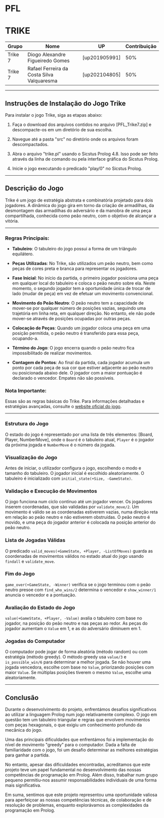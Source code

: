 # PFL
# TRIKE

| Grupo | Nome                         | UP            | Contribuição |
|------------   | ------------                 | ------------  |------------  |
|Trike 7| Diogo Alexandre Figueiredo Gomes| [up201905991] |50%           |
|Trike 7| Rafael Ferreira da Costa Silva Valquaresma     | [up202104805] |50%           |

---

## Instruções de Instalação do Jogo Trike

Para instalar o jogo Trike, siga as etapas abaixo:

1. Faça o download dos arquivos contidos no arquivo [PFL_Trike7.zip] e descompacte-os em um diretório de sua escolha.

2. Navegue até a pasta "src" no diretório onde os arquivos foram descompactados.

3. Abra o arquivo "trike.pl" usando o Sicstus Prolog 4.8. Isso pode ser feito através da linha de comando ou pela interface gráfica do Sicstus Prolog.

4. Inicie o jogo executando o predicado "play/0" no Sicstus Prolog.

---

## Descrição do Jogo

Trike é um jogo de estratégia abstrata e combinatória projetado para dois jogadores. A dinâmica do jogo gira em torno da criação de armadilhas, da desmontagem das armadilhas do adversário e da manobra de uma peça compartilhada, conhecida como peão neutro, com o objetivo de alcançar a vitória.

---

### Regras Principais:

- **Tabuleiro**: O tabuleiro do jogo possui a forma de um triângulo equilátero.

- **Peças Utilizadas**: No Trike, são utilizados um peão neutro, bem como peças de cores preta e branca para representar os jogadores.

- **Fase Inicial**: No início da partida, o primeiro jogador posiciona uma peça em qualquer local do tabuleiro e coloca o peão neutro sobre ela. Neste momento, o segundo jogador tem a oportunidade única de trocar de lado (mudar de peça) em vez de efetuar um movimento convencional.

- **Movimento do Peão Neutro**: O peão neutro tem a capacidade de mover-se por qualquer número de posições vazias, seguindo uma trajetória em linha reta, em qualquer direção. No entanto, ele não pode mover-se através de posições ocupadas por outras peças.

- **Colocação de Peças**: Quando um jogador coloca uma peça em uma posição permitida, o peão neutro é transferido para essa peça, ocupando-a.

- **Término do Jogo**: O jogo encerra quando o peão neutro fica impossibilitado de realizar movimentos.

- **Contagem de Pontos**: Ao final da partida, cada jogador acumula um ponto por cada peça de sua cor que estiver adjacente ao peão neutro ou posicionada abaixo dele. O jogador com a maior pontuação é declarado o vencedor. Empates não são possíveis.

### Nota Importante:

Essas são as regras básicas do Trike. Para informações detalhadas e estratégias avançadas, consulte o [website oficial do jogo](https://boardgamegeek.com/boardgame/307379/trike).

---

### Estrutura do Jogo
O estado do jogo é representado por uma lista de três elementos: [Board, Player, NumberMove], onde o `Board` é o tabuleiro atual, `Player` é o jogador da próxima jogada e `NumberMove` é o número da jogada.

### Visualização do Jogo
Antes de iniciar, o utilizador configura o jogo, escolhendo o modo e tamanho do tabuleiro. O jogador inicial é escolhido aleatoriamente. O tabuleiro é inicializado com `initial_state(+Size, -GameState)`.

### Validação e Execução de Movimentos
O jogo funciona num ciclo contínuo até um jogador vencer. Os jogadores inserem coordenadas, que são validadas por `validate_move/2`. Um movimento é válido se as coordenadas estiverem vazias, numa direção reta em relação ao peão neutro e não estiverem obstruídas. O peão neutro é movido, e uma peça do jogador anterior é colocada na posição anterior do peão neutro.

### Lista de Jogadas Válidas
O predicado `valid_moves(+GameState, +Player, -ListOfMoves)` guarda as coordenadas de movimentos válidos no estado atual do jogo usando `findall` e `validate_move`.

### Fim do Jogo
`game_over(+GameState, -Winner)` verifica se o jogo terminou com o peão neutro presoe com `find_who_wins/2` determina o vencedor e `show_winner/1` anuncia o vencedor e a pontuação.

### Avaliação do Estado do Jogo
`value(+GameState, +Player, -Value)` avalia o tabuleiro com base no jogador, na posição do peão neutro e nas peças ao redor. As peças do jogador aumentam o `Value` em 1, e as do adversário diminuem em 1.

### Jogadas do Computador
O computador pode jogar de forma aleatória (método random) ou com estratégia (método greedy). O método greedy usa `value/3` e `is_possible_win/6` para determinar a melhor jogada. Se não houver uma jogada vencedora, escolhe com base no `Value`, priorizando posições com maior `Value`. Se múltiplas posições tiverem o mesmo `Value`, escolhe uma aleatoriamente.

---

## Conclusão

Durante o desenvolvimento do projeto, enfrentámos desafios significativos ao utilizar a linguagem Prolog num jogo relativamente complexo. O jogo em questão tem um tabuleiro triangular e regras que envolvem movimentos com peças hexagonais, o que exigiu um conhecimento profundo da mecânica do jogo.

Uma das principais dificuldades que enfrentámos foi a implementação do nível de movimento "greedy" para o computador. Dada a falta de familiaridade com o jogo, foi um desafio determinar as melhores estratégias para ganhar a partida.

No entanto, apesar das dificuldades encontradas, acreditamos que este projeto teve um papel fundamental no desenvolvimento das nossas competências de programação em Prolog. Além disso, trabalhar num grupo pequeno permitiu-nos assumir responsabilidades individuais de uma forma mais significativa.

Em suma, sentimos que este projeto representou uma oportunidade valiosa para aperfeiçoar as nossas competências técnicas, de colaboração e de resolução de problemas, enquanto explorávamos as complexidades da programação em Prolog.
